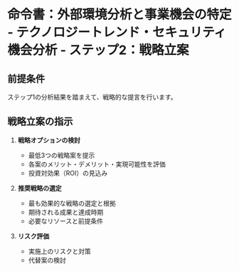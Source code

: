 # 命令書：外部環境分析と事業機会の特定 - テクノロジートレンド・セキュリティ機会分析 - ステップ2：戦略立案

## 前提条件
ステップ1の分析結果を踏まえて、戦略的な提言を行います。

## 戦略立案の指示
1. **戦略オプションの検討**
   - 最低3つの戦略案を提示
   - 各案のメリット・デメリット・実現可能性を評価
   - 投資対効果（ROI）の見込み

2. **推奨戦略の選定**
   - 最も効果的な戦略の選定と根拠
   - 期待される成果と達成時期
   - 必要なリソースと前提条件

3. **リスク評価**
   - 実施上のリスクと対策
   - 代替案の検討
